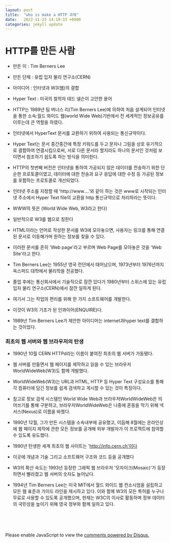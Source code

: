 ```yaml
---
layout: post
title:  "who is make a HTTP 과제"
date:   2022-11-23 14:10:33 +0900
categories: jekyll update
---
```


# HTTP를 만든 사람

* 만든 이 : Tim Berners Lee
* 만든 단체 : 유럽 입자 물리 연구소(CERN)
* 아이디어 : 인터넷과 W3(웹)의 결합
* Hyper Text : 미국의 철학자 테드 넬슨이 고안한 용어

* HTTP는 1989년 팀 버너스 리(Tim Berners Lee)에 의하여 처음 설계되어 인터넷을 통한 소속:월드 와이드 웹(world Wide Web)기반에서 전 세계적인 정보공유를 이루는데 큰 역할을 하였다.

* 인터넷에서 HyperText 문서를 교환하기 위하여 사용되는 통신규약이다.

* Hyper Text는 문서 중간중간에 특정 키워드를 두고 문자나 그림을 상호 유기적으로 결합하여 연결시킴으로써, 서로 다른 문서라 할지라도 하나의 문서인 것처럼 보이면서 참조하기 쉽도록 하는 방식을 의미한다.

* HTTP의 첫번째 버전은 인터넷을 통하여 가공되지 않은 데이터를 전송하기 위한 단순한 프로토콜이였고, 데이터에 대한 전송과 요구 응답에 대한 수정 등 가공된 정보를 포함하는 프로토콜로 개선되었다.

* 인터넷 주소를 지정할 때 'http://www....'와 같이 하는 것은 www로 시작되는 인터넷 주소에서 Hyper Text file의 교환을 http 통신규약으로 처리하라는 뜻이다.

* WWW의 뜻은 (World Wide Web, W3라고 한다)
* 일반적으로 W3를 웹으로 칭한다
* HTML이라는 언어로 작성한 문서를 W3에 모아놓으면, 사용자는 링크를 통해 연결된 문서로 이동해가며 원하는 정보를 찾을 수 있다.

* 이러한 문서를 흔히 'Web page'라고 부르며 Web Page를 모아놓은 것을 'Web Site'라고 한다.

* Tim Berners Lee는 1955년 영국 런던에서 태어났으며, 1973년부터 1976년까지 옥스퍼드 대학에서 물리학을 전공했다.
* 졸업 후에는 통신회사에서 기술직으로 잠깐 있다가 1980년부터 스위스에 있는 유럽 입자 물리 연구소(CERN)에서 잠깐 일하게 된다.
* 여기서 그는 작업의 편리를 위해 한 가지 소프트웨어를 개발한다.
* 이것이 W3의 기초가 된 인콰이어(ENQUIRE)다.

* 1989년 Tim Berners Lee가 제안한 아이디어는 internet과hyper text를 결합하는 것이었다.

### 최초의 웹 서버와 웹 브라우저의 탄생

* 1990년 10월 CERN HTTPd라는 이름이 붙여진 최초의 웹 서버가 가동됐다.
* 웹 서버를 만들면서 웹 페이지를 제작하고 읽을 수 있는 브라우저 WorldWideWeb(W3)도 함께 개발했다.
* WorldWideWeb(W3)는 URL과 HTML, HTTP 등 Hyper Text 구성요소를 통해 각 컴퓨터에 담긴 정보를 쉽게 검색하고 게시할 수 있는 것이 특징이다.
* 참고로 정보 검색 시스템인 World Wide Web과 브라우저WorldWideWeb은 띄어쓰기를 통해 구분하고, 브라우저WorldWideWeb은 나중에 혼동을 막기 위해 넥서스(Nexus)로 이름을 바꿨다.

* 1990년 12월, 그가 만든 시스템을 소속내부에 공유했고, 이듬해 8월에는 온라인상에 웹 페이지 제작에 관한 모든 정보를 공개해 외부 개발자가 이 프로젝트에 참여할 수 있도록 유도했다.

* 1990년 탄생한 세계 최초의 웹 사이트는 'http://info.cern.ch'이다

* 이곳에 개념과 기술 그리고 소프트웨어 구조와 코드 등을 공개했다

* W3의 확산 속도는 1993년 등장한 그래픽 웹 브라우저 '모자이크(Mosaic)'가 등장하면서 빨라졌고 웹 서버의 숫자도 늘어났다.

* 1994년 Tim Berners Lee는 미국 MIT에서 월드 와이드 웹 컨소시엄을 설립하고 모든 웹 표준과 가이드 라인을 제시하고 있다. 이와 함께 W3의 모든 특허를 누구나 무료로 사용할 수 있도록 공개했으며, 현재는 W3C의 이사로 활동하며 정부 데이터의 국민성을 높이기 위해 영국 정부와 함께 일하고 있다.


<br><br><br>

<div id="disqus_thread"></div>
<script>
    /**
    *  RECOMMENDED CONFIGURATION VARIABLES: EDIT AND UNCOMMENT THE SECTION BELOW TO INSERT DYNAMIC VALUES FROM YOUR PLATFORM OR CMS.
    *  LEARN WHY DEFINING THESE VARIABLES IS IMPORTANT: https://disqus.com/admin/universalcode/#configuration-variables    */
    /*
    var disqus_config = function () {
    this.page.url = PAGE_URL;  // Replace PAGE_URL with your page's canonical URL variable
    this.page.identifier = PAGE_IDENTIFIER; // Replace PAGE_IDENTIFIER with your page's unique identifier variable
    };
    */
    (function() { // DON'T EDIT BELOW THIS LINE
    var d = document, s = d.createElement('script');
    s.src = 'https://melonweb.disqus.com/embed.js';
    s.setAttribute('data-timestamp', +new Date());
    (d.head || d.body).appendChild(s);
    })();
</script>
<noscript>Please enable JavaScript to view the <a href="https://disqus.com/?ref_noscript">comments powered by Disqus.</a></noscript>